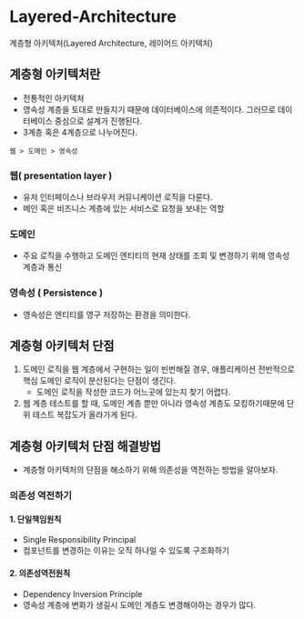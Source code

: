 # Layered-Architecture
계층형 아키텍처(Layered Architecture, 레이어드 아키텍처)

## 계층형 아키텍처란 ##
- 전통적인 아키텍처
- 영속성 계층을 토대로 만들지기 때문에 데이터베이스에 의존적이다. 그러므로 데이터베이스 중심으로 설계가 진행된다.
- 3계층 혹은 4계층으로 나누어진다.

````
웹 > 도메인 > 영속성
````

### 웹( presentation layer ) ###
- 유저 인터페이스나 브라우저 커뮤니케이션 로직을 다룬다.
- 메인 혹은 비즈니스 계층에 있는 서비스로 요청을 보내는 역할

### 도메인 ###
- 주요 로직을 수행하고 도메인 엔티티의 현재 상태를 조회 및 변경하기 위해 영속성 계층과 통신

### 영속성 ( Persistence ) ###
- 영속성은 엔티티를 영구 저장하는 환경을 의미한다.

## 계층형 아키텍처 단점 ##
1. 도메인 로직을 웹 계층에서 구현하는 일이 빈번해질 경우, 애플리케이션 전반적으로 핵심 도메인 로직이 분산된다는 단점이 생긴다.
    - 도메인 로직을 작성한 코드가 어느곳에 있는지 찾기 어렵다.
2. 웹 계층 테스트를 할 때, 도메인 계층 뿐만 아니라 영속성 계층도 모킹하기때문에 단위 테스트 복잡도가 올라가게 된다.


## 계층형 아키텍처 단점 해결방법 ##
- 계층형 아키텍처의 단점을 해소하기 위해 의존성을 역전하는 방법을 알아보자.

### 의존성 역전하기 ###

#### 1. 단일책임원칙 ####
- Single Responsibility Principal
- 컴포넌트를 변경하는 이유는 오직 하나일 수 있도록 구조화하기

#### 2. 의존성역전원칙 ####
- Dependency Inversion Principle
- 영속성 계층에 변화가 생길시 도메인 계층도 변경해야하는 경우가 많다.
